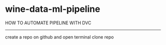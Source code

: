 # wine-data-ml-pipeline
HOW TO AUTOMATE PIPELINE WITH DVC

-------------------------------------------------------------------
create a repo on github and open terminal clone repo

